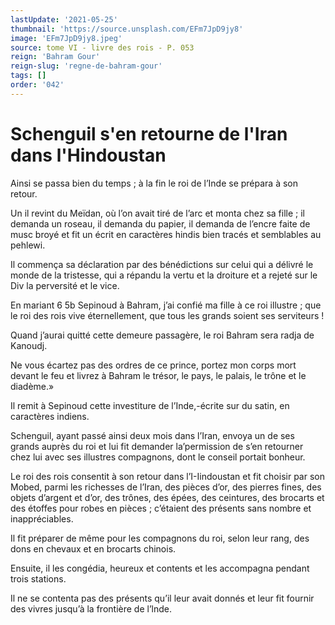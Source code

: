 ```yaml
---
lastUpdate: '2021-05-25'
thumbnail: 'https://source.unsplash.com/EFm7JpD9jy8'
image: 'EFm7JpD9jy8.jpeg'
source: tome VI - livre des rois - P. 053
reign: 'Bahram Gour'
reign-slug: 'regne-de-bahram-gour'
tags: []
order: '042'
---
```


# Schenguil s'en retourne de l'Iran dans l'Hindoustan

Ainsi se passa bien du temps ; à la fin le roi de l’Inde se prépara à son retour.

Un il revint du Meïdan, où l’on avait tiré de l’arc et monta chez sa fille ; il demanda un roseau, il demanda du papier, il demanda de l’encre faite de musc broyé et fit un écrit en caractères hindis bien tracés et semblables au pehlewi.

Il commença sa déclaration par des bénédictions sur celui qui a délivré le monde de la tristesse, qui a répandu la vertu et la droiture et a rejeté sur le Div la perversité et le vice.

En mariant 6
5b Sepinoud à Bahram, j’ai confié ma fille à ce roi illustre ; que le roi des rois vive éternellement, que tous les grands soient ses serviteurs !

Quand j’aurai quitté cette demeure passagère, le roi Bahram sera radja de Kanoudj.

Ne vous écartez pas des ordres de ce prince, portez mon corps mort devant le feu et livrez à Bahram le trésor, le pays, le palais, le trône et le diadème.»

Il remit à Sepinoud cette investiture de l’Inde,-écrite sur du satin, en caractères indiens.

Schenguil, ayant passé ainsi deux mois dans l’Iran, envoya un de ses grands auprès du roi et lui fit demander la’permission de s’en retourner chez lui avec ses illustres compagnons, dont le conseil portait bonheur.

Le roi des rois consentit à son retour dans l’I-Iindoustan et fit choisir par son Mobed, parmi les richesses de l’Iran, des pièces d’or, des pierres fines, des objets d’argent et d’or, des trônes, des épées, des ceintures, des brocarts et des étoffes pour robes en pièces ; c’étaient des présents sans nombre et inappréciables.

Il fit préparer de même pour les compagnons du roi, selon leur rang, des dons en chevaux et en brocarts chinois.

Ensuite, il les congédia, heureux et contents et les accompagna pendant trois stations.

Il ne se contenta pas des présents qu’il leur avait donnés et leur fit fournir des vivres jusqu’à la frontière de l’lnde.
